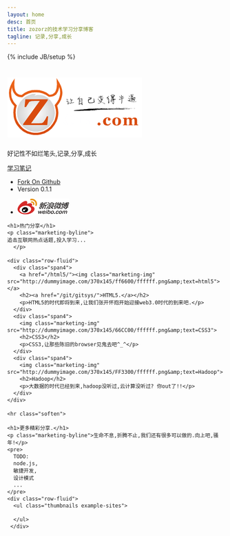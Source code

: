 ```yaml
---
layout: home
desc: 首页
title: zozorz的技术学习分享博客
tagline: 记录,分享,成长
---
```

{% include JB/setup %}
<div class="jumbotron masthead">
  <div class="container">
    <h1><a href="/"><img src="/assets/img/logo.png" title="zozorz.com"/></a></h1>
    <p>好记性不如烂笔头,记录,分享,成长</p>
    <p>
      <a href="/categories.html" class="btn btn-warning btn-large">学习笔记</a>
    </p>
    <ul class="masthead-links">
      <li>
        <a href="https://github.com/zoorz/tech.zozorz.com" onclick="_gaq.push(['_trackEvent', 'Jumbotron actions', 'Jumbotron links', 'GitHub project']);">Fork On Github</a>
      </li>
      <li>
        Version 0.1.1
      </li>
    </ul>
  </div>
</div>

<div class="bs-docs-social">
  <div class="container">
    <ul class="bs-docs-social-buttons">
      <li class="follow-btn">
        <a href="http://weibo.com/u/1946129050?s=6uyXnP" target="_blank"><img border="0" src="/assets/img/Sina_Weibo_Logo_RGB_C_E.png"/></a>
      </li>
    </ul>
  </div>
</div>

<div class="container">
  <div class="marketing">

    <h1>热门分享</h1>
    <p class="marketing-byline">
    追击互联网热点话题,投入学习...
      </p>

    <div class="row-fluid">
      <div class="span4">
        <a href="/html5/"><img class="marketing-img" src="http://dummyimage.com/370x145/ff6600/ffffff.png&amp;text=html5"></a>
        <h2><a href="/git/gitsys/">HTML5.</a></h2>
        <p>HTML5的时代即将到来,让我们张开怀抱开始迎接web3.0时代的到来吧.</p>
      </div>
      <div class="span4">
        <img class="marketing-img" src="http://dummyimage.com/370x145/66CC00/ffffff.png&amp;text=CSS3">
        <h2>CSS3</h2>
        <p>CSS3,让那些陈旧的browser见鬼去吧^_^</p>
      </div>
      <div class="span4">
        <img class="marketing-img" src="http://dummyimage.com/370x145/FF3300/ffffff.png&amp;text=Hadoop">
        <h2>Hadoop</h2>
        <p>大数据的时代已经到来,hadoop没听过,云计算没听过? 你out了!!</p>
      </div>
    </div>

    <hr class="soften">

    <h1>更多精彩分享.</h1>
    <p class="marketing-byline">生命不息,折腾不止,我们还有很多可以做的.向上吧,骚年!</p>
    <pre>
      TODO:
      node.js,
      敏捷开发,
      设计模式
      ... 
    </pre>
    <div class="row-fluid">
      <ul class="thumbnails example-sites">
        
      </ul>
     </div>
  </div>
</div>


